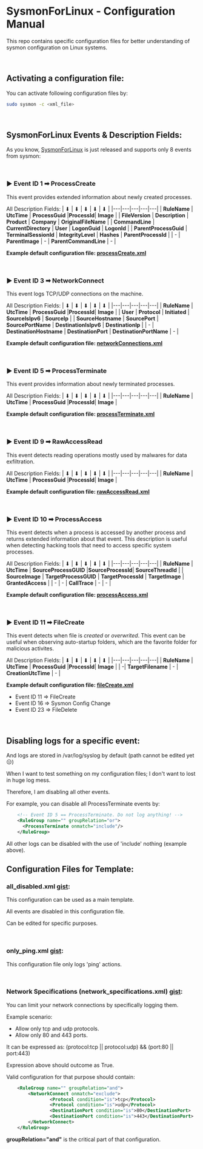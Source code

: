 # SysmonForLinux - Configuration Manual
This repo contains specific configuration files for better understanding of sysmon configuration on Linux systems.

<p>&nbsp;</p>

## Activating a configuration file:
You can activate following configuration files by:
```bash
sudo sysmon -c <xml_file>
```

<p>&nbsp;</p>

## SysmonForLinux Events & Description Fields:
As you know, [SysmonForLinux](https://github.com/Sysinternals/SysmonForLinux) is just released and supports only 8 events from sysmon:

<p>&nbsp;</p>

### ▶ Event ID 1 ➡ ProcessCreate
This event provides extended information about newly created processes.

All Description Fields:
| ⬇  | ⬇  | ⬇  | ⬇  |  ⬇ |
|---|---|---|---|---|
| **RuleName**  |  **UtcTime** |  **ProcessGuid** |**ProcessId**|  **Image** |
|  **FileVersion** |  **Description** |  **Product** |  **Company** | **OriginalFileName**  |
| **CommandLine**  | **CurrentDirectory**  |  **User** | **LogonGuid**  | **LogonId**  |
| **ParentProcessGuid** | **TerminalSessionId**  |  **IntegrityLevel** | **Hashes**  | **ParentProcessId**  |
| - | **ParentImage**  |  - | **ParentCommandLine**  | -  |

**Example default configuration file: [processCreate.xml](https://github.com/oz9un/SysmonForLinux-Manual/blob/main/Description%20Field%20Examples/processCreate.xml)**

<p>&nbsp;</p>

### ▶ Event ID 3 ➡ NetworkConnect
This event logs TCP/UDP connections on the machine. 

All Description Fields:
| ⬇  | ⬇  | ⬇  | ⬇  |  ⬇ |
|---|---|---|---|---|
| **RuleName**  |  **UtcTime** |  **ProcessGuid** |**ProcessId**|  **Image** |
|  **User** |  **Protocol** |  **Initiated** |  **SourceIsIpv6** | **SourceIp**  |
| **SourceHostname**  | **SourcePort**  |  **SourcePortName** | **DestinationIsIpv6**  | **DestinationIp**  |
| -  | **DestinationHostname**  |  **DestinationPort** | **DestinationPortName**  | -  |

**Example default configuration file: [networkConnections.xml](https://github.com/oz9un/SysmonForLinux-Manual/blob/main/Description%20Field%20Examples/networkConnections.xml)**

<p>&nbsp;</p>

### ▶ Event ID 5 ➡ ProcessTerminate
This event provides information about newly terminated processes.

All Description Fields:
| ⬇  | ⬇  | ⬇  | ⬇  |  ⬇ |
|---|---|---|---|---|
| **RuleName**  |  **UtcTime** |  **ProcessGuid** |**ProcessId**|  **Image** |

**Example default configuration file: [processTerminate.xml](https://github.com/oz9un/SysmonForLinux-Manual/blob/main/Description%20Field%20Examples/processTerminate.xml)**

<p>&nbsp;</p>

### ▶ Event ID 9 ➡ RawAccessRead
This event detects reading operations mostly used by malwares for data exfiltration.

All Description Fields:
| ⬇  | ⬇  | ⬇  | ⬇  |  ⬇ |
|---|---|---|---|---|
| **RuleName**  |  **UtcTime** |  **ProcessGuid** |**ProcessId**|  **Image** |

**Example default configuration file: [rawAccessRead.xml](hhttps://github.com/oz9un/SysmonForLinux-Manual/blob/main/Description%20Field%20Examples/rawAccessRead.xml)**

<p>&nbsp;</p>

### ▶ Event ID 10 ➡ ProcessAccess
This event detects when a process is accessed by another process and returns extended information about that event. This description is useful when detecting hacking tools that need to access specific system processes.

All Description Fields:
| ⬇  | ⬇  | ⬇  | ⬇  |  ⬇ |
|---|---|---|---|---|
| **RuleName**  |  **UtcTime** |  **SourceProcessGUID** |**SourceProcessId**|  **SourceThreadId** |
|  **SourceImage** |  **TargetProcessGUID** |  **TargetProcessId** |  **TargetImage** | **GrantedAccess**  |
| -  | -  |  **CallTrace** | -  | -  |

**Example default configuration file: [processAccess.xml](https://github.com/oz9un/SysmonForLinux-Manual/blob/main/Description%20Field%20Examples/processAccess.xml)**

<p>&nbsp;</p>

### ▶ Event ID 11 ➡ FileCreate
This event detects when file is *created* or *overwrited*. This event can be useful when observing auto-startup folders, which are the favorite folder for malicious activites.

All Description Fields:
| ⬇  | ⬇  | ⬇  | ⬇  |  ⬇ |
|---|---|---|---|---|
| **RuleName**  |  **UtcTime** |  **ProcessGuid** |**ProcessId**|  **Image** |
|  -|  **TargetFilename** |  - |  **CreationUtcTime** | -  |

**Example default configuration file: [fileCreate.xml](https://github.com/oz9un/SysmonForLinux-Manual/blob/main/Description%20Field%20Examples/fileCreate.xml)**


- Event ID 11 => FileCreate
- Event ID 16 => Sysmon Config Change
- Event ID 23 => FileDelete

<p>&nbsp;</p>

## Disabling logs for a specific event:
And logs are stored in /var/log/syslog by default (path cannot be edited yet 😑)

When I want to test something on my configuration files; I don't want to lost in huge log mess.

Therefore, I am disabling all other events.

For example, you can disable all ProcessTerminate events by:

```xml
    <!-- Event ID 5 == ProcessTerminate. Do not log anything! -->
    <RuleGroup name="" groupRelation="or">
      <ProcessTerminate onmatch="include"/>
    </RuleGroup>
```
All other logs can be disabled with the use of 'include' nothing (example above).

## Configuration Files for Template:


### all_disabled.xml [gist](https://gist.github.com/oz9un/95bda6a6c8be54df1a976a93eb6b8308):
This configuration can be used as a main template. 

All events are disabled in this configuration file.

Can be edited for specific purposes.

<p>&nbsp;</p>

### only_ping.xml [gist](https://gist.github.com/oz9un/534a161a377f82f4d8d69dcba3e00ce0):
This configuration file only logs 'ping' actions.

<p>&nbsp;</p>

### Network Specifications (network_specifications.xml) [gist](https://gist.github.com/oz9un/079114d034fb93d6dce22e1d0441d2cc):
You can limit your network connections by specifically logging them.

Example scenario:
- Allow only tcp and udp protocols.
- Allow only 80 and 443 ports.

It can be expressed as: (protocol:tcp || protocol:udp) && (port:80 || port:443) 

Expression above should outcome as True.

Valid configuration for that purpose should contain:
```xml
    <RuleGroup name="" groupRelation="and">
        <NetworkConnect onmatch="exclude">
                <Protocol condition="is">tcp</Protocol>
                <Protocol condition="is">udp</Protocol>
                <DestinationPort condition="is">80</DestinationPort>
                <DestinationPort condition="is">443</DestinationPort>
        </NetworkConnect>
    </RuleGroup>
```
**groupRelation="and"** is the critical part of that configuration.
